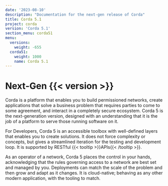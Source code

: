 ```yaml
---
date: '2023-08-10'
description: "Documentation for the next-gen release of Corda"
title: Corda 5.1
project: corda
version: 'Corda 5.1'
section_menu: corda51
menu:
  versions:
    weight: -655
  corda51:
    weight: 1000
    name: Corda 5.1  
---
```

# Next-Gen {{< version >}}

Corda is a platform that enables you to build permissioned networks, create applications that solve a business problem that requires parties to come to some agreement, and interact in a completely secure ecosystem. Corda 5 is the next-generation version, designed with an understanding that it is the job of a platform to serve those running software on it.

For Developers, Corda 5 is an accessible toolbox with well-defined layers that enables you to create solutions. It does not force complexity or concepts, but gives a streamlined iteration for the testing and development loop. It is supported by RESTful {{< tooltip >}}APIs{{< /tooltip >}}.

As an operator of a network, Corda 5 places the control in your hands, acknowledging that the rules governing access to a network are best set and managed by you. Deployments can match the scale of the problem and then grow and adapt as it changes. It is cloud-native; behaving as any other modern application, with the tooling to match.